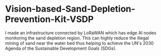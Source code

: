 # Vision-based-Sand-Depletion-Prevention-Kit-VSDP

I made an infrastructure connected by LoRaWAN which has edge AI nodes monitoring the sand depletion region. This can highly reduce the illegal mining of sand near the water bed thus helping to achieve the UN's 2030 Agenda of the Sustainable Development Goals (SDGs).
